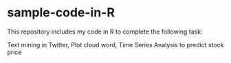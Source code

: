 # sample-code-in-R

This repository includes my code in R to complete the following task:

Text mining in Twitter, Plot cloud word, Time Series Analysis to predict stock price
